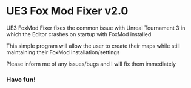 # UE3 Fox Mod Fixer v2.0
UE3 FoxMod Fixer fixes the common issue with Unreal Tournament 3 in which the Editor crashes on startup with FoxMod installed

This simple program will allow the user to create their maps while still maintaining their FoxMod installation/settings

Please inform me of any issues/bugs and I will fix them immediately

### Have fun!
